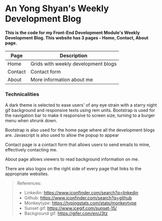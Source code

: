 # An Yong Shyan's Weekly Development Blog
#### This is the code for my Front-End Development Module's Weekly Development Blog. This website has 3 pages - Home, Contact, About page.
| Page | Description |
| ----------- | ----------- |
| Home | Grids with weekly development blogs |
| Contact | Contact form  |
| About | More information about me |

### Technicalities
A dark theme is selected to ease users' of any eye strain with a starry night gif background and responsive texts using rem units. Bootstrap is used for the navigation bar to make it responsive to screen size, turning to a burger menu when shrunk down.


Bootstrap is also used for the home page where all the development blogs are. Javascript is also used to allow the popup to appear 

Contact page is a contact form that allows users to send emails to mine, effectively contacting me.

About page allows viewers to read background information on me.

There are also logos on the right side of every page that links to the appropriate websites.

>References:
>- Linkedin: https://www.iconfinder.com/search?q=linkedin
>- Github: https://www.iconfinder.com/search?q=github
>- Monkeytype: https://typingstats.com/stats/monkeytype
>- Sunset gif: https://www.icegif.com/sunset-15/
>- Background gif: https://gifer.com/en/J3tz